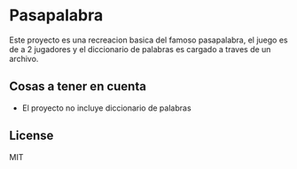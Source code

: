 # Pasapalabra

Este proyecto es una recreacion basica del famoso pasapalabra, el juego es de a 2 jugadores y el diccionario de palabras es cargado a traves de un archivo.


## Cosas a tener en cuenta

- El proyecto no incluye diccionario de palabras


## License

MIT


